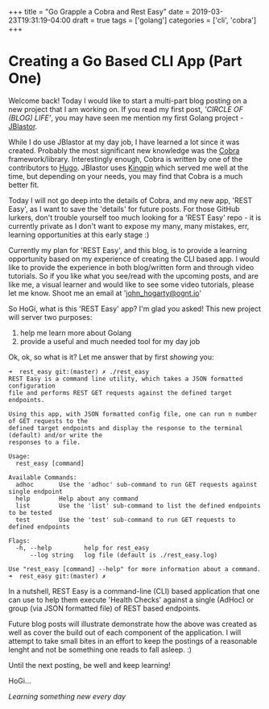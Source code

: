 +++
title = "Go Grapple a Cobra and Rest Easy"
date = 2019-03-23T19:31:19-04:00
draft = true
tags = ['golang']
categories = ['cli', 'cobra']
+++

# Creating a Go Based CLI App (Part One)

Welcome back!  Today I would like to start a multi-part blog posting on a new
project that I am working on.  If you read my first post, *'CIRCLE OF (BLOG) LIFE'*,
you may have seen me mention my first Golang project - [JBlastor](https://github.com/hogihung/jblastor).

While I do use JBlastor at my day job, I have learned a lot since it was created.
Probably the most significant new knowledge was the [Cobra](https://github.com/spf13/cobra)
framework/library.  Interestingly enough, Cobra is written by one of the contributors
to [Hugo](https://gohugo.io/).  JBlastor uses [Kingpin](https://github.com/alecthomas/kingpin)
which served me well at the time, but depending on your needs, you may find that
Cobra is a much better fit.

Today I will not go deep into the details of Cobra, and my new app, 'REST Easy', 
as I want to save the 'details' for future posts.  For those GitHub lurkers, don't
trouble yourself too much looking for a 'REST Easy' repo - it is currently private
as I don't want to expose my many, many mistakes, err, learning opportunities at
this early stage :) 

Currently my plan for 'REST Easy', and this blog, is to provide a learning opportunity
based on my experience of creating the CLI based app.  I would like to provide
the experience in both blog/written form and through video tutorials. So if you
like what you see/read with the upcoming posts, and are like me, a visual learner
and would like to see some video tutorials, please let me know.  Shoot me an
email at 'john_hogarty@ognt.io'

So HoGi, what is this 'REST Easy' app?  I'm glad you asked!  This new project will
server two purposes:

  1.  help me learn more about Golang
  2.  provide a useful and much needed tool for my day job

Ok, ok, so what is it?  Let me answer that by first *showing* you:

```
➜  rest_easy git:(master) ✗ ./rest_easy 
REST Easy is a command line utility, which takes a JSON formatted configuration
file and performs REST GET requests against the defined target endpoints. 

Using this app, with JSON formatted config file, one can run n number of GET requests to the
defined target endpoints and display the response to the terminal (default) and/or write the
responses to a file.

Usage:
  rest_easy [command]

Available Commands:
  adhoc       Use the 'adhoc' sub-command to run GET requests against single endpoint
  help        Help about any command
  list        Use the 'list' sub-command to list the defined endpoints to be tested
  test        Use the 'test' sub-command to run GET requests to defined endpoints

Flags:
  -h, --help         help for rest_easy
      --log string   log file (default is ./rest_easy.log)

Use "rest_easy [command] --help" for more information about a command.
➜  rest_easy git:(master) ✗ 
```

In a nutshell, REST Easy is a command-line (CLI) based application that one can 
use to help them execute 'Health Checks' against a single (AdHoc) or group (via
JSON formatted file) of REST based endpoints.

Future blog posts will illustrate demonstrate how the above was created as well
as cover the build out of each component of the application.  I will attempt to
take small bites in an effort to keep the postings of a reasonable lenght and
not be something one reads to fall asleep.  :)

Until the next posting, be well and keep learning!

HoGi...

*Learning something new every day*
